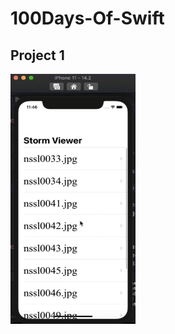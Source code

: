 # 100Days-Of-Swift

## Project 1

<img alt="Project 1 - Demo" src="Project01/project1-demo.gif" width="200" height="400" />
